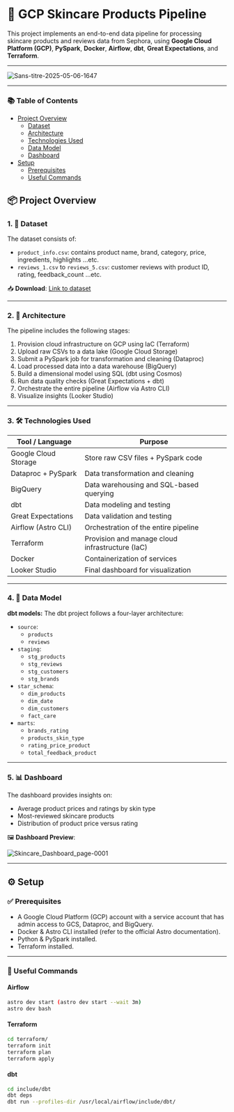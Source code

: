 # 🌸 GCP Skincare Products Pipeline

This project implements an end-to-end data pipeline for processing skincare products and reviews data from Sephora, using **Google Cloud Platform (GCP)**, **PySpark**, **Docker**, **Airflow**, **dbt**, **Great Expectations**, and **Terraform**.

---

![Sans-titre-2025-05-06-1647](https://github.com/user-attachments/assets/2677e58d-395f-4a70-bc8b-f0587a28143e)
 

---

### 📚 Table of Contents
- [Project Overview](#-project-overview)
  - [Dataset](#-dataset)
  - [Architecture](#-architecture)
  - [Technologies Used](#-technologies-used)
  - [Data Model](#-data-model)
  - [Dashboard](#-dashboard)
- [Setup](#️-setup)
  - [Prerequisites](#-prerequisites)
  - [Useful Commands](#-useful-commands)



## 📦 Project Overview

### 1. 🧾 Dataset

The dataset consists of:
- `product_info.csv`: contains product name, brand, category, price, ingredients, highlights ...etc.
- `reviews_1.csv` to `reviews_5.csv`: customer reviews with product ID, rating, feedback_count ...etc.

📥 **Download**: [Link to dataset](https://www.kaggle.com/datasets/nadyinky/sephora-products-and-skincare-reviews)

---

### 2. 🧱 Architecture

The pipeline includes the following stages:

1. Provision cloud infrastructure on GCP using IaC (Terraform)
2. Upload raw CSVs to a data lake (Google Cloud Storage)
3. Submit a PySpark job for transformation and cleaning (Dataproc)
4. Load processed data into a data warehouse (BigQuery)
5. Build a dimensional model using SQL (dbt using Cosmos)
6. Run data quality checks (Great Expectations + dbt)
7. Orchestrate the entire pipeline (Airflow via Astro CLI)
8. Visualize insights (Looker Studio)

---

### 3. 🛠 Technologies Used

| Tool / Language     | Purpose                                      |
|---------------------|----------------------------------------------|
| Google Cloud Storage| Store raw CSV files + PySpark code           |
| Dataproc + PySpark  | Data transformation and cleaning            |
| BigQuery            | Data warehousing and SQL-based querying     |
| dbt                 | Data modeling and testing         |
| Great Expectations  | Data validation and testing                 |
| Airflow (Astro CLI) | Orchestration of the entire pipeline        |
| Terraform           | Provision and manage cloud infrastructure (IaC)|
| Docker              | Containerization of services                |
| Looker Studio       | Final dashboard for visualization           |

---

### 4. 🧮 Data Model

**dbt models:**
The dbt project follows a four-layer architecture:
- `source`:
  - `products`
  - `reviews`
- `staging`:
  - `stg_products`
  - `stg_reviews`
  - `stg_customers`
  - `stg_brands`
- `star_schema`:
  - `dim_products`
  - `dim_date`
  - `dim_customers`
  - `fact_care`
- `marts`:
  - `brands_rating`
  - `products_skin_type`
  - `rating_price_product`
  - `total_feedback_product`

---

### 5. 📊 Dashboard

The dashboard provides insights on:

- Average product prices and ratings by skin type  
- Most-reviewed skincare products  
- Distribution of product price versus rating


🖼️ **Dashboard Preview**:  
 
![Skincare_Dashboard_page-0001](https://github.com/user-attachments/assets/daaf9d60-c7f2-4faf-ac12-ac37a63bb72f)

---

## ⚙️ Setup

### ✅ Prerequisites

- A Google Cloud Platform (GCP) account with a service account that has admin access to GCS, Dataproc, and BigQuery.
- Docker & Astro CLI installed (refer to the official Astro documentation).
- Python & PySpark installed.
- Terraform installed.

---

### 🧾 Useful Commands

#### Airflow
```bash
astro dev start (astro dev start --wait 3m)
astro dev bash
```
#### Terraform
```bash
cd terraform/
terraform init
terraform plan
terraform apply 
```
#### dbt
```bash
cd include/dbt
dbt deps
dbt run --profiles-dir /usr/local/airflow/include/dbt/ 
